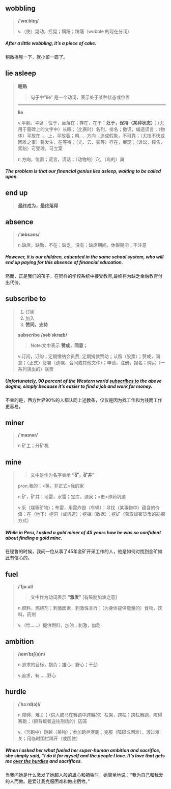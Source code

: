 

## wobbling

> **/ˈwɑːblɪŋ/**
>
> v.（使）晃动，摇晃；蹒跚；踌躇（wobble 的现在分词）

##### After a little **wobbling**, it’s a piece of cake.

稍微摇晃一下，就小菜一碟了。

## lie asleep

> **睡熟**
>
> > 句子中"lie" 是一个动词，表示处于某种状态或位置
>
> ---
>
> **lie**
>
> v.平躺，平卧；位于，坐落在；存在，在于；**处于，保持（某种状态）**；（尤用于墓碑上的文字中）长眠；（比赛时）名列，排名；撒谎，编造谎言；（物体）平放在……上，平放着；朝……方向；造成假象，不可靠；（尤指不快或困难之事）将发生，在等待；（光、云、雾等）存在，展现；（诉讼，控告，索赔）可受理，可立案
>
> n.方向，位置；谎言，谎话；（动物的）穴，（鸟的）巢

##### The problem is that our financial genius **lies** asleep, waiting to be called upon.  

## end up

> **最终成为，最终落得**

## absence

> **/ˈæbsəns/**
>
> n.缺席，缺勤，不在；缺乏，没有；缺席期间，休假期间；不注意

##### However, it is our children, educated in the same school system, who will **end up** paying for this **absence** of financial education.

然而，正是我们的孩子，在同样的学校系统中接受教育,最终将为缺乏金融教育付出代价。

## subscribe to

> 1. 订阅
> 2. 加入
> 3. **赞同，支持**
>
> **subscribe**	**/səbˈskraɪb/**
>
> > Note:文中表示 **赞成，同意；**
>
> v.订阅，订购；定期缴纳会员费; 定期捐款赞助；认购（股票）；赞成，同意；〈正式〉签署（遗嘱、合同或其他文件）；申请，注册，报名；购买（一系列演出的）联票

##### Unfortunately, 90 percent of the Western world <u>**subscribes** to</u> the above dogma, simply because it’s easier to find a job and work for money.

不幸的是，西方世界90%的人都认同上述教条，仅仅是因为找工作和为钱而工作更容易。

## miner

> **/ˈmaɪnər/**
>
> n.矿工；开矿机

## mine

> > 文中是作为名字表示 **“矿，矿井”**
>
> pron.我的；<英，非正式>我的家
>
> n.矿，矿井；地雷，水雷；宝库，源泉；<史>炸药坑道
>
> v.采（煤等矿物）；布雷，用雷炸毁（车辆）；寻找（某事物中）蕴含的价值；在（地下）挖洞（或坑道）；挖掘（数据）；挖矿（获取加密货币的勘探方式）

##### While in Peru, I asked a gold **miner** of 45 years how he was so confident about finding a gold **mine**.

在秘鲁的时候，我问一位从事了45年金矿开采工作的人，他是如何对找到金矿如此有信心的。

## fuel

> **/ˈfjuːəl/**
>
> > 文中作为动词表示 **“激发”** [有鼓励加油之意]
>
> n.燃料，燃烧剂；刺激因素，刺激性言行；（为身体提供能量的）食物，饮料，药剂
>
> v.（给……）提供燃料，加油；刺激，加剧

## ambition

> **/æmˈbɪʃ(ə)n/**
>
> n.追求的目标，抱负；雄心，野心；干劲
>
> v.追求，有……野心

## hurdle

> **/ˈhɜːrd(ə)l/**
>
> n.障碍，难关；（供人或马在赛跑中跨越的）栏架，跨栏；跨栏赛跑，障碍赛跑；（把背叛者送往刑场的）囚笼
>
> v.（奔跑中）跳越（某物）；参加跨栏赛跑；克服（障碍或困难），渡过难关；用临时围栏隔开（或围住）

##### When I asked her what **fueled** her super-human **ambition** and sacrifice, she simply said, “I do it for myself and the people I love. It’s love that gets me <u>over the **hurdles**</u> and sacrifices.

当我问她是什么激发了她超人般的雄心和牺牲时，她简单地说：“我为自己和我爱的人而做。是爱让我克服困难和做出牺牲。”